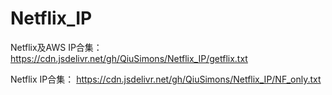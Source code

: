 # Netflix_IP

Netflix及AWS IP合集：
https://cdn.jsdelivr.net/gh/QiuSimons/Netflix_IP/getflix.txt

Netflix IP合集：
https://cdn.jsdelivr.net/gh/QiuSimons/Netflix_IP/NF_only.txt

